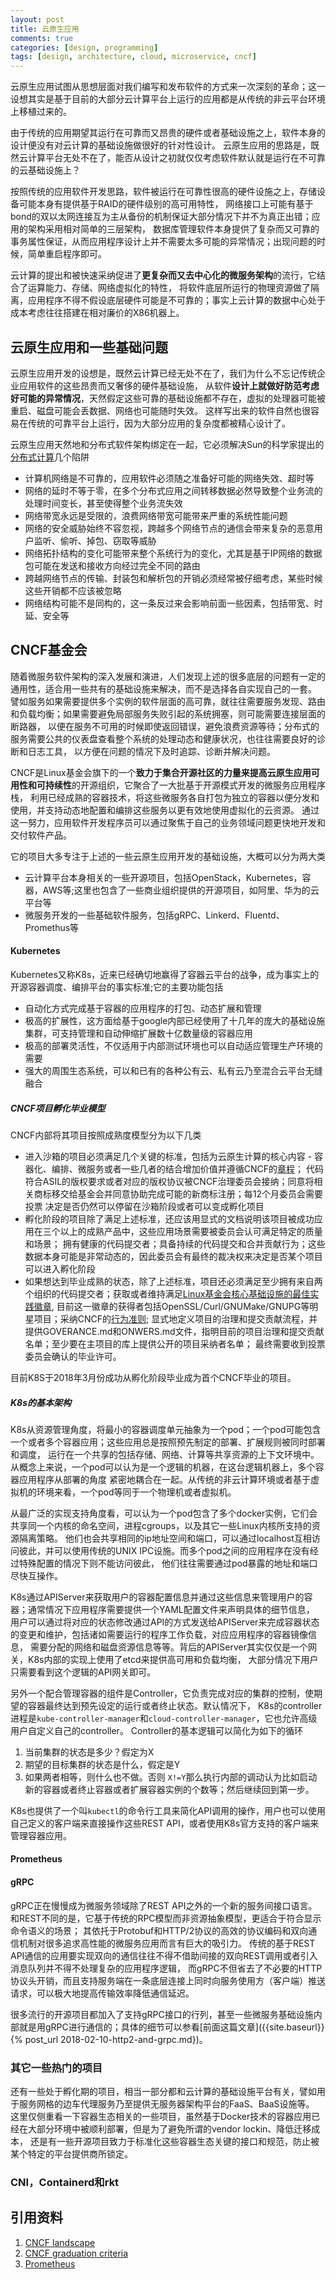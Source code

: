 ```yaml
---
layout: post
title: 云原生应用
comments: true
categories: [design, programming]
tags: [design, architecture, cloud, microservice, cncf]
---
```


云原生应用试图从思想层面对我们编写和发布软件的方式来一次深刻的革命；这一设想其实是基于目前的大部分云计算平台上运行的应用都是从传统的非云平台环境上移植过来的。

由于传统的应用期望其运行在可靠而又昂贵的硬件或者基础设施之上，软件本身的设计便没有对云计算的基础设施做很好的针对性设计。
云原生应用的思路是，既然云计算平台无处不在了，能否从设计之初就仅仅考虑软件默认就是运行在不可靠的云基础设施上？

<!-- more -->
按照传统的应用软件开发思路，软件被运行在可靠性很高的硬件设施之上，存储设备可能本身有提供基于RAID的硬件级别的高可用特性，
网络接口上可能有基于bond的双以太网连接互为主从备份的机制保证大部分情况下并不为真正出错；应用的架构采用相对简单的三层架构，
数据库管理软件本身提供了复杂而又可靠的事务属性保证，从而应用程序设计上并不需要太多可能的异常情况；出现问题的时候，简单重启程序即可。

云计算的提出和被快速采纳促进了**更复杂而又去中心化的微服务架构**的流行，它结合了运算能力、存储、网络虚拟化的特性，
将软件底层所运行的物理资源做了隔离，应用程序不得不假设底层硬件可能是不可靠的；事实上云计算的数据中心处于成本考虑往往搭建在相对廉价的X86机器上。

## 云原生应用和一些基础问题
云原生应用开发的设想是，既然云计算已经无处不在了，我们为什么不忘记传统企业应用软件的这些昂贵而又奢侈的硬件基础设施，
从软件**设计上就做好防范考虑好可能的异常情况**，天然假定这些可靠的基础设施都不存在，虚拟的处理器可能被重启、磁盘可能会丢数据、网络也可能随时失效。
这样写出来的软件自然也很容易在传统的可靠平台上运行，因为大部分应用的复杂度都被精心设计了。

云原生应用天然地和分布式软件架构绑定在一起，它必须解决Sun的科学家提出的[分布式计算](https://en.wikipedia.org/wiki/Fallacies_of_distributed_computing)几个陷阱
- 计算机网络是不可靠的，应用软件必须随之准备好可能的网络失效、超时等
- 网络的延时不等于零，在多个分布式应用之间转移数据必然导致整个业务流的处理时间变长，甚至使得整个业务流失效
- 网络带宽永远是受限的，浪费网络带宽可能带来严重的系统性能问题
- 网络的安全威胁始终不容忽视，跨越多个网络节点的通信会带来复杂的恶意用户监听、偷听、掉包、窃取等威胁
- 网络拓扑结构的变化可能带来整个系统行为的变化，尤其是基于IP网络的数据包可能在发送和接收方向经过完全不同的路由
- 跨越网络节点的传输、封装包和解析包的开销必须经常被仔细考虑，某些时候这些开销都不应该被忽略
- 网络结构可能不是同构的，这一条反过来会影响前面一些因素，包括带宽、时延、安全等

## CNCF基金会

随着微服务软件架构的深入发展和演进，人们发现上述的很多底层的问题有一定的通用性，适合用一些共有的基础设施来解决，而不是选择各自实现自己的一套。
譬如服务如果需要提供多个实例的软件层面的高可靠，就往往需要服务发现、路由和负载均衡；如果需要避免局部服务失败引起的系统拥塞，则可能需要连接层面的断路器，
以便在服务不可用的时候即使返回错误，避免浪费资源等待；分布式的服务需要公共的仪表盘查看整个系统的处理动态和健康状况，也往往需要良好的诊断和日志工具，
以方便在问题的情况下及时追踪、诊断并解决问题。

CNCF是Linux基金会旗下的一个**致力于集合开源社区的力量来提高云原生应用可用性和可持续性**的开源组织，它聚合了一大批基于开源模式开发的微服务应用程序栈，
利用已经成熟的容器技术，将这些微服务各自打包为独立的容器以便分发和使用，并支持动态地配置和编排这些服务以更有效地使用虚拟化的云资源。
通过这一努力，应用软件开发程序员可以通过聚焦于自己的业务领域问题更快地开发和交付软件产品。

它的项目大多专注于上述的一些云原生应用开发的基础设施，大概可以分为两大类
- 云计算平台本身相关的一些开源项目，包括OpenStack，Kubernetes，容器，AWS等;这里也包含了一些商业组织提供的开源项目，如阿里、华为的云平台等
- 微服务开发的一些基础软件服务，包括gRPC、Linkerd、Fluentd、Promethus等

#### Kubernetes

Kubernetes又称K8s，近来已经确切地赢得了容器云平台的战争，成为事实上的开源容器调度、编排平台的事实标准;它的主要功能包括
- 自动化方式完成基于容器的应用程序的打包、动态扩展和管理
- 极高的扩展性，这方面给基于google内部已经使用了十几年的庞大的基础设施集群，可支持管理和自动伸缩扩展数十亿数量级的容器应用
- 极高的部署灵活性，不仅适用于内部测试环境也可以自动适应管理生产环境的需要
- 强大的周围生态系统，可以和已有的各种公有云、私有云乃至混合云平台无缝融合

##### CNCF项目孵化毕业模型

CNCF内部将其项目按照成熟度模型分为以下几类
- 进入沙箱的项目必须满足几个关键的标准，包括为云原生计算的核心内容 - 容器化、编排、微服务或者一些几者的结合增加价值并遵循CNCF的[章程](https://www.cncf.io/about/charter/)；
代码符合ASIL的版权要求或者对应的版权协议被CNCF治理委员会接纳；同意将相关商标移交给基金会并同意协助完成可能的新商标注册；每12个月委员会需要投票
决定是否仍然可以停留在沙箱阶段或者可以变成孵化项目
- 孵化阶段的项目除了满足上述标准，还应该用显式的文档说明该项目被成功应用在三个以上的成熟产品中，这些应用场景需要被委员会认可满足特定的质量和场景；
拥有健康的代码提交者；具备持续的代码提交和合并贡献行为；这些数据本身可能是非常动态的，因此委员会有最终的裁决权来决定是否某个项目可以进入孵化阶段
- 如果想达到毕业成熟的状态，除了上述标准，项目还必须满足至少拥有来自两个组织的代码提交者；获取或者维持满足[Linux基金会核心基础设施的最佳实践徽章](https://bestpractices.coreinfrastructure.org/en),
目前这一徽章的获得者包括OpenSSL/Curl/GNUMake/GNUPG等明星项目；采纳CNCF的[行为准则](https://github.com/cncf/foundation/blob/master/code-of-conduct.md);
显式地定义项目的治理和提交贡献流程，并提供GOVERANCE.md和ONWERS.md文件，指明目前的项目治理和提交贡献名单；至少要在主项目的库上提供公开的项目采纳者名单；
最终需要收到投票委员会确认的毕业许可。

目前K8S于2018年3月份成功从孵化阶段毕业成为首个CNCF毕业的项目。

##### K8s的基本架构

K8s从资源管理角度，将最小的容器调度单元抽象为一个pod；一个pod可能包含一个或者多个容器应用；这些应用总是按照预先制定的部署、扩展规则被同时部署和调度，
运行在一个共享的包括存储、网络、计算等共享资源的上下文环境中。从概念上来说，一个pod可以认为是一个逻辑的机器，在这台逻辑机器上，多个容器应用程序从部署的角度
紧密地耦合在一起。从传统的非云计算环境或者基于虚拟机的环境来看，一个pod等同于一个物理机或者虚拟机。

从最广泛的实现支持角度看，可以认为一个pod包含了多个docker实例，它们会共享同一个内核的命名空间，进程cgroups，以及其它一些Linux内核所支持的资源隔离策略。
他们也会共享相同的ip地址空间和端口，可以通过localhost互相访问彼此，并可以使用传统的UNIX IPC设施。而多个pod之间的应用程序在没有经过特殊配置的情况下则不能访问彼此，
他们往往需要通过pod暴露的地址和端口尽快互操作。

K8s通过APIServer来获取用户的容器配置信息并通过这些信息来管理用户的容器；通常情况下应用程序需要提供一个YAML配置文件来声明具体的细节信息，
用户可以通过将对应的状态修改通过API的方式发送给APIServer来完成容器状态的变更和维护，包括诸如需要运行的程序工作负载，对应应用程序的容器镜像信息，
需要分配的网络和磁盘资源信息等等。背后的APIServer其实仅仅是一个网关，K8s内部的实现上使用了etcd来提供高可用和负载均衡，
大部分情况下用户只需要看到这个逻辑的API网关即可。

另外一个配合管理容器的组件是Controller，它负责完成对应的集群的控制，使期望的容器最终达到预先设定的运行或者终止状态。默认情况下，
K8s的controller进程是`kube-controller-manager`和`cloud-controller-manager`，它也允许高级用户自定义自己的controller。
Controller的基本逻辑可以简化为如下的循环
1. 当前集群的状态是多少？假定为X
2. 期望的目标集群的状态是什么，假定是Y
3. 如果两者相等，则什么也不做。否则 `X!=Y`那么执行内部的调动认为比如启动新的容器或者终止容器或者扩展容器实例的个数等；然后继续回到第一步。

K8s也提供了一个叫`kubectl`的命令行工具来简化API调用的操作，用户也可以使用自己定义的客户端来直接操作这些REST API，或者使用K8s官方支持的客户端来管理容器应用。

#### Prometheus

#### gRPC

gRPC正在慢慢成为微服务领域除了REST API之外的一个新的服务间接口语言。和REST不同的是，它基于传统的RPC模型而非资源抽象模型，更适合于符合显示命令语义的场景；
其依托于Protobuf和HTTP/2协议的高效的协议编码和双向通信机制对很多追求高性能的微服务应用而言有巨大的吸引力。
传统的基于REST API通信的应用要实现双向的通信往往不得不借助间接的双向REST调用或者引入消息队列并不得不处理复杂的应用程序逻辑，
而gRPC不但省去了不必要的HTTP协议头开销，而且支持服务端在一条底层连接上同时向服务使用方（客户端）推送请求，可以极大地提高传输效率降低通信延迟。

很多流行的开源项目都加入了支持gRPC接口的行列，甚至一些微服务基础设施内部就是用gRPC进行通信的；具体的细节可以参看[前面这篇文章]({{site.baseurl}}{% post_url 2018-02-10-http2-and-grpc.md})。

### 其它一些热门的项目
还有一些处于孵化期的项目，相当一部分都和云计算的基础设施平台有关，譬如用于服务网格的边车代理服务乃至提供无服务器架构平台的FaaS、BaaS设施等。
这里仅侧重看一下容器生态相关的一些项目，虽然基于Docker技术的容器应用已经在大部分环境中被顺利部署，但是为了避免所谓的vendor lockin、降低迁移成本，
还是有一些开源项目致力于标准化这些容器生态关键的接口和规范，防止被某个特定的平台提供商所锁定。

### CNI，Containerd和rkt

## 引用资料
1. [CNCF landscape](https://landscape.cncf.io/)
2. [CNCF graduation criteria](https://www.cncf.io/projects/graduation-criteria/)
3. [Prometheus](https://prometheus.io/)
